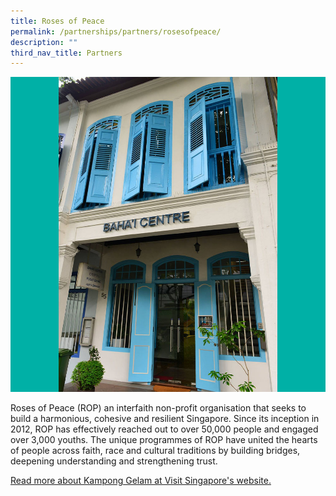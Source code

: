 ```yaml
---
title: Roses of Peace
permalink: /partnerships/partners/rosesofpeace/
description: ""
third_nav_title: Partners
---
```

![](/images/Places%20of%20Worship/BAHAI_1.jpg)

Roses of Peace (ROP) an interfaith non-profit organisation that seeks to build a harmonious, cohesive and resilient Singapore. Since its inception in 2012, ROP has effectively reached out to over 50,000 people and engaged over 3,000 youths. The unique programmes of ROP have united the hearts of people across faith, race and cultural traditions by building bridges, deepening understanding and strengthening trust.

[Read more about Kampong Gelam at Visit Singapore's website.](https://www.visitsingapore.com/see-do-singapore/places-to-see/kampong-gelam/)